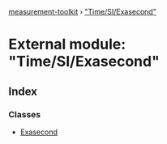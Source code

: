 [measurement-toolkit](../README.md) › ["Time/SI/Exasecond"](_time_si_exasecond_.md)

# External module: "Time/SI/Exasecond"

## Index

### Classes

* [Exasecond](../classes/_time_si_exasecond_.exasecond.md)
